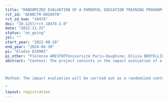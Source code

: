 ```yaml
---
title: "RANDOMIZED EVALUATION OF A PARENTAL EDUCATION TRAINING PROGRAM AND ITS IMPACTS ON CHILDREN’S EARLY CHILDHOOD DEVELOPMENT OUTCOMES IN NEPAL (PEN = Parental Education Nepal)"
rct_id: "AEARCTR-0010478"
rct_id_num: "10478"
doi: "10.1257/rct.10478-2.0"
date: "2022-11-25"
status: "on_going"
jel: ""
start_year: "2022-08-28"
end_year: "2024-06-30"
pi: "Elodie DJEMAI"
pi_other: "Florence ARESTOFFUniversité Paris-Dauphine; Olivia BERTELLIUniversité Paris-Dauphine"
abstract: "Context: The project consists in the impact evaluation of a parental education training program on the development of children aged 0 to 6 years implemented by the NGO Planète Enfants et Développement (PE&D) in cooperation with a local partner, Prayas NGO. The intervention focuses on training small groups of parents on attitudes and activities aimed at improving children’s growth, their cognitive and non-cognitive development. The training will last for about 12 months, for a total of 15 group sessions. The study takes place in the rural areas of Gajuri Municipality in Nepal where young children (0-6) spend most of their time at home and are rarely enrolled in pre-schools or kindergarten. Parents and family members are, hence, the main source of childhood development, making their attitudes and behaviors a crucial determinant of their children’s human capital development.

Method: The impact evaluation will be carried out as a randomized control trial involving 1,000 sampled households and their 3,000 children under six years old living in the rural municipality of Gajuri (in Dhading district of Bagmati province). Sampled households will be surveyed before and after the implementation of the program. About half of the households will be randomly assigned to the parental education group sessions and the other half will serve as control group. The main goal of the project is to evaluate the impact of being assigned to these sessions on children’s cognitive and non-cognitive development as well as on parents’ attitudes, behaviors and aspirations towards their children. A special focus will be given to the gap between boys and girls, given the stark preference for boys in the Nepalese culture and the role of socioeconomic disparities.
"
layout: registration
---
```


